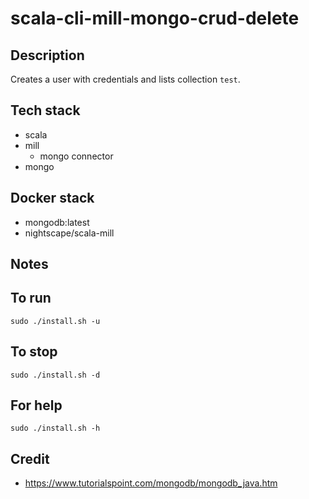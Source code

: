 # scala-cli-mill-mongo-crud-delete

## Description
Creates a user with credentials
and lists collection `test`.

## Tech stack
- scala
- mill
  - mongo connector
- mongo

## Docker stack
- mongodb:latest
- nightscape/scala-mill

## Notes


## To run
`sudo ./install.sh -u`

## To stop
`sudo ./install.sh -d`

## For help
`sudo ./install.sh -h`

## Credit
- https://www.tutorialspoint.com/mongodb/mongodb_java.htm
